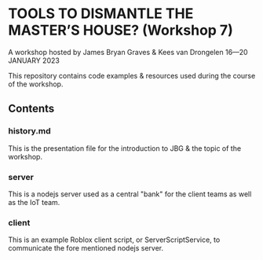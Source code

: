 # TOOLS TO DISMANTLE THE MASTER’S HOUSE? (Workshop 7)

A workshop hosted by James Bryan Graves & Kees van Drongelen 16—20 JANUARY 2023

This repository contains code examples & resources used during the course of the workshop.

## Contents

### history.md

This is the presentation file for the introduction to JBG & the topic of the workshop.

### server

This is a nodejs server used as a central "bank" for the client teams as well as the IoT team.

### client

This is an example Roblox client script, or ServerScriptService, to communicate the fore mentioned nodejs server.

